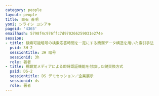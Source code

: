 ```yaml
---
category: people
layout: people
title: 白石 善明
yomi: シライシ ヨシアキ
pageid: '4365'
emailhash: 5798f4c976ffc7d970266259031e274e
session:
- title: 検索可能暗号の検索応答時間を一定にする簡潔データ構造を用いた索引手法
  psid: 3H-2
  sessiontitle: 3H 暗号
  sessionid: 3h
  role: 著者
- title: 視聴覚メディアによる即時認証機能を付加した鍵交換方式
  psid: DS-2
  sessiontitle: DS デモセッション／企業展示
  sessionid: ds
  role: 著者
---
```

